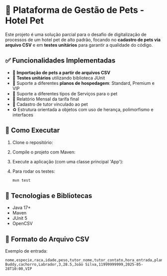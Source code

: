 # 🐾 Plataforma de Gestão de Pets - Hotel Pet

Este projeto é uma solução parcial para o desafio de digitalização de processos de um hotel pet de alto padrão, focando no **cadastro de pets via arquivo CSV** e em **testes unitários** para garantir a qualidade do código.

## ✅ Funcionalidades Implementadas

* 📅 **Importação de pets a partir de arquivos CSV**
* 🧪 **Testes unitários** utilizando biblioteca JUnit
* 🐶 Suporte a diferentes **planos de hospedagem**: Standard, Premium e VIP
* 🎈 Suporte a diferentes tipos de Serviços para o pet
* 📓 Relatório Mensal da tarifa final
* 👤 Cadastro de tutor vinculado ao pet
* ♻️ Estrutura orientada a objetos com uso de herança, polimorfismo e interfaces

## 🚀 Como Executar

1. Clone o repositório:
2. Compile o projeto com Maven:
3. Execute a aplicação (com uma classe principal 'App'):
4. Para rodar os testes:

   ```bash
   mvn test 
   ```

## 🧪 Tecnologias e Bibliotecas

* Java 17+
* Maven
* JUnit 5
* OpenCSV

## 📃 Formato do Arquivo CSV

Exemplo de entrada:

```
nome,especie,raca,idade,peso,tutor_nome,tutor_contato,hora_entrada,plano
Buddy,cachorro,Labrador,3,28.5,João Silva,11999999999,2025-05-28T10:00,VIP
```



